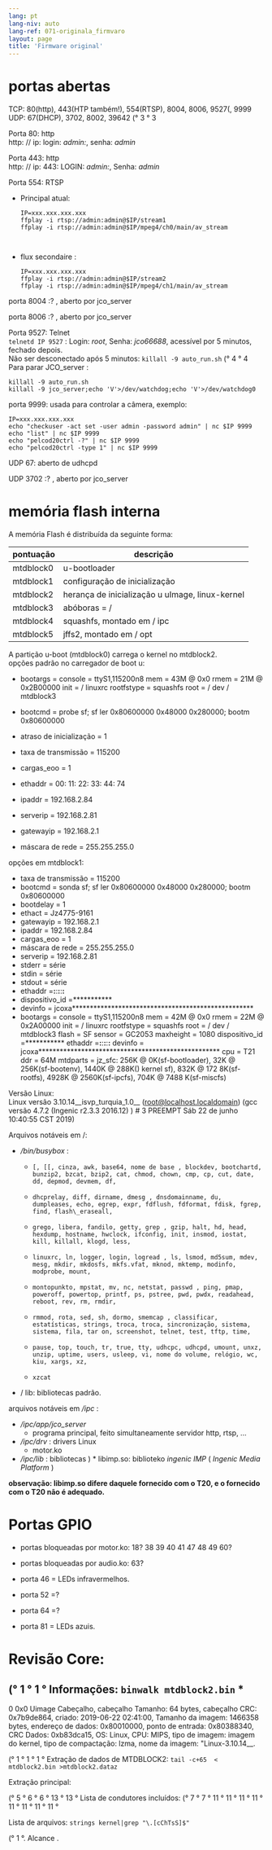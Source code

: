```yaml
---
lang: pt
lang-niv: auto
lang-ref: 071-originala_firmvaro
layout: page
title: 'Firmware original'
---
```


# portas abertas

TCP: 80(http), 443(HTP também!), 554(RTSP), 8004, 8006, 9527(, 9999  
UDP: 67(DHCP), 3702, 8002, 39642 (° 3 ° 3

Porta 80: http  
http: // ip: login: _admin:_, senha: _admin_

Porta 443: http  
http: // ip: 443: LOGIN: _admin:_, Senha: _admin_

Porta 554: RTSP  
* Principal atual: 



    ```
    IP=xxx.xxx.xxx.xxx
    ffplay -i rtsp://admin:admin@$IP/stream1
    ffplay -i rtsp://admin:admin@$IP/mpeg4/ch0/main/av_stream



    ```
* flux secondaire :



    ```
    IP=xxx.xxx.xxx.xxx
    ffplay -i rtsp://admin:admin@$IP/stream2
    ffplay -i rtsp://admin:admin@$IP/mpeg4/ch1/main/av_stream
    ````

porta 8004 :? , aberto por jco_server



porta 8006 :? , aberto por jco_server




Porta 9527: Telnet  
`telnetd IP 9527` : Login: _root_, Senha: _jco66688_, acessível por 5 minutos, fechado depois.  
Não ser desconectado após 5 minutos: `killall -9 auto_run.sh`  (° 4 ° 4
Para parar JCO_server : 
 
 

```
killall -9 auto_run.sh
killall -9 jco_server;echo 'V'>/dev/watchdog;echo 'V'>/dev/watchdog0
```

porta 9999: usada para controlar a câmera, exemplo:

```
IP=xxx.xxx.xxx.xxx
echo "checkuser -act set -user admin -password admin" | nc $IP 9999
echo "list" | nc $IP 9999
echo "pelcod20ctrl -?" | nc $IP 9999
echo "pelcod20ctrl -type 1" | nc $IP 9999
```

UDP 67: aberto de udhcpd

UDP 3702 :? , aberto por jco_server




# memória flash interna
A memória Flash é distribuída da seguinte forma:

pontuação | descrição |
--- | --- |
mtdblock0 | u-bootloader |
mtdblock1 | configuração de inicialização |
mtdblock2 | herança de inicialização u uImage, linux-kernel |
mtdblock3 | abóboras = / |
mtdblock4 | squashfs, montado em / ipc |
mtdblock5 | jffs2, montado em / opt |

A partição u-boot (mtdblock0) carrega o kernel no mtdblock2.  
opções padrão no carregador de boot u:  
* bootargs = console = ttyS1,115200n8 mem = 43M @ 0x0 rmem = 21M @ 0x2B00000 init = / linuxrc rootfstype = squashfs root = / dev / mtdblock3


* bootcmd = probe sf; sf ler 0x80600000 0x48000 0x280000; bootm 0x80600000


* atraso de inicialização = 1


* taxa de transmissão = 115200


* cargas\_eoo = 1


* ethaddr = 00: 11: 22: 33: 44: 74


* ipaddr = 192.168.2.84


* serverip = 192.168.2.81


* gatewayip = 192.168.2.1


* máscara de rede = 255.255.255.0



opções em mtdblock1:
* taxa de transmissão = 115200
* bootcmd = sonda sf; sf ler 0x80600000 0x48000 0x280000; bootm 0x80600000
* bootdelay = 1
* ethact = Jz4775-9161
* gatewayip = 192.168.2.1
* ipaddr = 192.168.2.84
* cargas\_eoo = 1
* máscara de rede = 255.255.255.0
* serverip = 192.168.2.81
* stderr = série
* stdin = série
* stdout = série
* ethaddr =**:**:**:**:**:**
* dispositivo\_id =***********
* devinfo = jcoxa***************************************************
* bootargs = console = ttyS1,115200n8 mem = 42M @ 0x0 rmem = 22M @ 0x2A00000 init = / linuxrc rootfstype = squashfs root = / dev / mtdblock3 flash = SF sensor = GC2053 maxheight = 1080 dispositivo\_id =*********** ethaddr =**:**:**:**:**:** devinfo = jcoxa*************************************************** cpu = T21 ddr = 64M mtdparts = jz\_sfc: 256K @ 0K(sf-bootloader), 32K @ 256K(sf-bootenv), 1440K @ 288K() kernel sf), 832K @ 172 8K(sf-rootfs), 4928K @ 2560K(sf-ipcfs), 704K @ 7488 K(sf-miscfs)


Versão Linux:  
Linux versão 3.10.14\_\_isvp\_turquia\_1.0\_\_ (root@localhost.localdomain) (gcc versão 4.7.2 (Ingenic r2.3.3 2016.12) ) # 3 PREEMPT Sáb 22 de junho 10:40:55 CST 2019)


Arquivos notáveis ​​em /:
* _/bin/busybox_ : 
  *     [, [[, cinza, awk, base64, nome de base , blockdev, bootchartd, bunzip2, bzcat, bzip2, cat, chmod, chown, cmp, cp, cut, date, dd, depmod, devmem, df,
  *     dhcprelay, diff, dirname, dmesg , dnsdomainname, du, dumpleases, echo, egrep, expr, fdflush, fdformat, fdisk, fgrep, find, flash\_eraseall,
  *     grego, libera, fandilo, getty, grep , gzip, halt, hd, head, hexdump, hostname, hwclock, ifconfig, init, insmod, iostat, kill, killall, klogd, less,
  *     linuxrc, ln, logger, login, logread , ls, lsmod, md5sum, mdev, mesg, mkdir, mkdosfs, mkfs.vfat, mknod, mktemp, modinfo, modprobe, mount,
  *     montopunkto, mpstat, mv, nc, netstat, passwd , ping, pmap, poweroff, powertop, printf, ps, pstree, pwd, pwdx, readahead, reboot, rev, rm, rmdir,
  *     rmmod, rota, sed, sh, dormo, smemcap , classificar, estatísticas, strings, troca, troca, sincronização, sistema, sistema, fila, tar on, screenshot, telnet, test, tftp, time,
  *     pause, top, touch, tr, true, tty, udhcpc, udhcpd, umount, unxz, unzip, uptime, users, usleep, vi, nome do volume, relógio, wc, kiu, xargs, xz,
  *     xzcat

* / lib: bibliotecas padrão.



arquivos notáveis ​​em _/ipc_ :
* _/ipc/app/jco\_server_
  * programa principal, feito simultaneamente servidor http, rtsp, ...
* _/ipc/drv_ : drivers Linux
  * motor.ko
* _/ipc/lib_ : bibliotecas
)  * libimp.so: biblioteko _ingenic_ _IMP_ ( _Ingenic Media Platform_ )


**observação: libimp.so difere daquele fornecido com o T20, e o fornecido com o T20 não é adequado.**

# Portas GPIO

* portas bloqueadas por motor.ko: 18? 38 39 40 41 47 48 49 60?


* portas bloqueadas por audio.ko: 63?


* porta 46 = LEDs infravermelhos.


* porta 52 =?


* porta 64 =?


* porta 81 = LEDs azuis.



# Revisão Core:
(° 1 ° 1 ° Informações:
    `binwalk mtdblock2.bin`
    * 
--------------------------------------------------------------------------------
0 0x0 Uimage Cabeçalho, cabeçalho Tamanho: 64 bytes, cabeçalho CRC: 0x7b9de864, criado: 2019-06-22 02:41:00, Tamanho da imagem: 1466358 bytes, endereço de dados: 0x80010000, ponto de entrada: 0x80388340, CRC Dados: 0xb83dca15, OS: Linux, CPU: MIPS, tipo de imagem: imagem do kernel, tipo de compactação: lzma, nome da imagem: "Linux-3.10.14__.

(° 1 ° 1 ° 1 ° Extração de dados de MTDBLOCK2:
    `tail -c+65  < mtdblock2.bin >mtdblock2.dataz`

Extração principal:

(° 5 ° 6 ° 6 ° 13 ° 13 ° Lista de condutores incluídos: (° 7 ° 7 ° 11 ° 11 ° 11 ° 11 ° 11 ° 11 ° 11 ° 11 °

Lista de arquivos:
    `strings kernel|grep "\.[cChTsS]$"`









(° 1 °. Alcance
.

